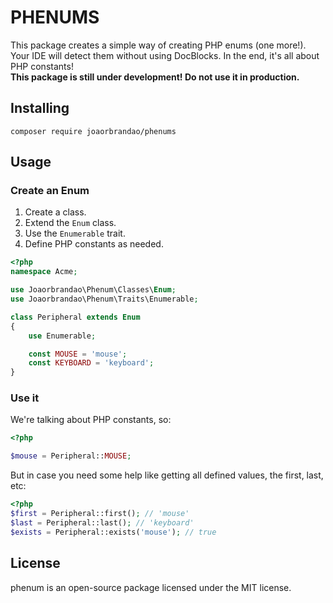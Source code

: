 # PHENUMS
This package creates a simple way of creating PHP enums (one more!).
Your IDE will detect them without using DocBlocks. In the end, it's all about PHP constants! <br>
<b>This package is still under development! Do not use it in production.</b>

## Installing 
```shell
composer require joaorbrandao/phenums
```

## Usage
### Create an Enum
1. Create a class.
2. Extend the `Enum` class.
3. Use the `Enumerable` trait.
4. Define PHP constants as needed.
```php
<?php
namespace Acme;

use Joaorbrandao\Phenum\Classes\Enum;
use Joaorbrandao\Phenum\Traits\Enumerable;

class Peripheral extends Enum
{
    use Enumerable;

    const MOUSE = 'mouse';
    const KEYBOARD = 'keyboard';
}
```

### Use it
We're talking about PHP constants, so:
```php
<?php

$mouse = Peripheral::MOUSE;
```
But in case you need some help like getting all defined values, the first, last, etc:
```php
<?php
$first = Peripheral::first(); // 'mouse'
$last = Peripheral::last(); // 'keyboard'
$exists = Peripheral::exists('mouse'); // true
```

## License
phenum is an open-source package licensed under the MIT license.